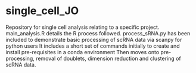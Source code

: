 # single_cell_JO
Repository for single cell analysis relating to a specific project.
main_analysis.R details the R process followed.
process_sRNA.py has been included to demonstrate basic processing of scRNA data via scanpy for python users 
It includes a short set of commands initially to create and install pre-requisites in a conda environment 
Then moves onto pre-processing, removal of doublets, dimension reduction and clustering of scRNA data. 
